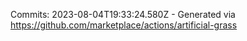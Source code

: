 Commits: 2023-08-04T19:33:24.580Z - Generated via https://github.com/marketplace/actions/artificial-grass
<br>
